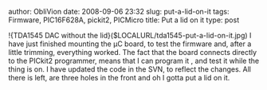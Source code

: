 author: ObliVion
date: 2008-09-06 23:32
slug: put-a-lid-on-it
tags: Firmware, PIC16F628A, pickit2, PICMicro
title: Put a lid on it
type: post

!{TDA1545 DAC without the lid}($LOCALURL/tda1545-put-a-lid-on-it.jpg)
I have just finished mounting the µC board, to test the firmware and,
after a little trimming, everything worked. The fact that the board
connects directly to the PICkit2 programmer, means that I can program it
, and test it while the thing is on. I have updated the code in the SVN,
to reflect the changes. All there is left, are three holes in the
front and oh I gotta put a lid on it.
